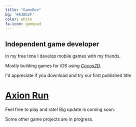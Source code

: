 ```yaml
---
title: "GameDev"
bg: '#63BD2F'
color: white
fa-icon: gamepad
---
```


## Independent game developer

In my free time I develop mobile games with my friends. 

Mostly building games for iOS using [_Cocos2D_](http://www.cocos2d-swift.org/).

I'd appreciate if you download and try our first published title

# [Axion Run](https://itunes.apple.com/us/app/axion-run/id861218102)

Feel free to play and rate! Big update is coming soon.

Some other game projects are in progress.
